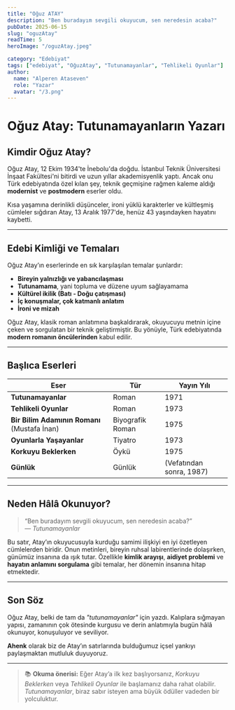 ```yaml
---
title: "Oğuz ATAY"
description: "Ben buradayım sevgili okuyucum, sen neredesin acaba?"
pubDate: 2025-06-15
slug: "oguzAtay"
readTime: 5
heroImage: "/oguzAtay.jpeg"

category: "Edebiyat"
tags: ["edebiyat", "OğuzAtay", "Tutunamayanlar", "Tehlikeli Oyunlar"]
author:
  name: "Alperen Ataseven"
  role: "Yazar"
  avatar: "/3.png"
---
```


# Oğuz Atay: Tutunamayanların Yazarı

## Kimdir Oğuz Atay?

Oğuz Atay, 12 Ekim 1934'te İnebolu'da doğdu. İstanbul Teknik Üniversitesi İnşaat Fakültesi'ni bitirdi ve uzun yıllar akademisyenlik yaptı. Ancak onu Türk edebiyatında özel kılan şey, teknik geçmişine rağmen kaleme aldığı **modernist** ve **postmodern** eserler oldu.

Kısa yaşamına derinlikli düşünceler, ironi yüklü karakterler ve kültleşmiş cümleler sığdıran Atay, 13 Aralık 1977'de, henüz 43 yaşındayken hayatını kaybetti.

---

## Edebi Kimliği ve Temaları

Oğuz Atay’ın eserlerinde en sık karşılaşılan temalar şunlardır:

- **Bireyin yalnızlığı ve yabancılaşması**
- **Tutunamama**, yani topluma ve düzene uyum sağlayamama
- **Kültürel ikilik (Batı - Doğu çatışması)**
- **İç konuşmalar, çok katmanlı anlatım**
- **İroni ve mizah**

Oğuz Atay, klasik roman anlatımına başkaldırarak, okuyucuyu metnin içine çeken ve sorgulatan bir teknik geliştirmiştir. Bu yönüyle, Türk edebiyatında **modern romanın öncülerinden** kabul edilir.

---

## Başlıca Eserleri

| Eser | Tür | Yayın Yılı |
|------|-----|------------|
| **Tutunamayanlar** | Roman | 1971 |
| **Tehlikeli Oyunlar** | Roman | 1973 |
| **Bir Bilim Adamının Romanı** (Mustafa İnan) | Biyografik Roman | 1975 |
| **Oyunlarla Yaşayanlar** | Tiyatro | 1973 |
| **Korkuyu Beklerken** | Öykü | 1975 |
| **Günlük** | Günlük | (Vefatından sonra, 1987) |

---

## Neden Hâlâ Okunuyor?

> “Ben buradayım sevgili okuyucum, sen neredesin acaba?”  
> — *Tutunamayanlar*

Bu satır, Atay’ın okuyucusuyla kurduğu samimi ilişkiyi en iyi özetleyen cümlelerden biridir. Onun metinleri, bireyin ruhsal labirentlerinde dolaşırken, günümüz insanına da ışık tutar. Özellikle **kimlik arayışı**, **aidiyet problemi** ve **hayatın anlamını sorgulama** gibi temalar, her dönemin insanına hitap etmektedir.

---

## Son Söz

Oğuz Atay, belki de tam da *"tutunamayanlar"* için yazdı. Kalıplara sığmayan yapısı, zamanının çok ötesinde kurgusu ve derin anlatımıyla bugün hâlâ okunuyor, konuşuluyor ve seviliyor.

**Ahenk** olarak biz de Atay’ın satırlarında bulduğumuz içsel yankıyı paylaşmaktan mutluluk duyuyoruz.

---

> 📚 **Okuma önerisi:** Eğer Atay’a ilk kez başlıyorsanız, *Korkuyu Beklerken* veya *Tehlikeli Oyunlar* ile başlamanız daha rahat olabilir.  
> *Tutunamayanlar*, biraz sabır isteyen ama büyük ödüller vadeden bir yolculuktur.